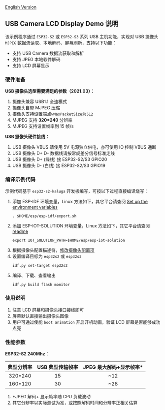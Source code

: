 [English Version](./README.md)

## USB Camera LCD Display Demo 说明

该示例程序通过 `ESP32-S2` 或 `ESP32-S3` 系列 USB 主机功能，实现对 USB 摄像头 `MJPEG` 数据流读取、本地解码、屏幕刷新，支持以下功能：

* 支持 USB Camera 数据流获取和解析
* 支持 JPEG 本地软件解码
* 支持 LCD 屏幕显示

### 硬件准备

**USB 摄像头选型需要满足的参数（2021.03）：**

  1. 摄像头兼容 USB1.1 全速模式
  2. 摄像头自带 MJPEG 压缩
  3. 摄像头支持设置端点`wMaxPacketSize`为`512`
  4. MJPEG 支持 **320*240** 分辨率
  5. MJPEG 支持设置帧率到 15 帧/s

**USB 摄像头硬件接线：**
  1. USB 摄像头 VBUS 请使用 5V 电源独立供电，亦可使用 IO 控制 VBUS 通断
  2. USB 摄像头 D+ D- 数据线请按常规差分信号标准走线
  3. USB 摄像头 D+ (绿线) 接 ESP32-S2/S3 GPIO20
  4. USB 摄像头 D- (白线) 接 ESP32-S2/S3 GPIO19

### 编译示例代码

示例代码基于 `esp32-s2-kaluga` 开发板编写，可按以下过程直接编译烧写：

1. 添加 ESP-IDF 环境变量，Linux 方法如下，其它平台请查阅 [Set up the environment variables](https://docs.espressif.com/projects/esp-idf/en/latest/esp32/get-started/index.html#step-4-set-up-the-environment-variables)
    ```
    . $HOME/esp/esp-idf/export.sh
    ```
2. 添加 ESP-IOT-SOLUTION 环境变量，Linux 方法如下，其它平台请查阅 [readme](../../../../README_CN.md)
    ```
    export IOT_SOLUTION_PATH=$HOME/esp/esp-iot-solution
    ```
3. 根据摄像头配置描述符，[修改摄像头配置项](../../../../components/usb/uvc_stream/README.md)
4. 设置编译目标为 `esp32s2` 或 `esp32s3`
    ```
    idf.py set-target esp32s2
    ```
5. 编译、下载、查看输出
    ```
    idf.py build flash monitor
    ```

### 使用说明

1. 注意 LCD 屏幕和摄像头接口接线即可
2. 屏幕默认直接输出摄像头图像
3. 用户可通过使能 `boot animation` 开启开机动画，验证 LCD 屏幕是否能够成功点亮

### 性能参数

**ESP32-S2 240Mhz**：

| 典型分辨率  | USB 典型传输帧率 | JPEG 最大解码+显示帧率* |
| :-----: | :--------------: | :----------------------: |
| 320*240 |        15        |           ~12            |
| 160*120 |        30        |           ~28            |

1. *JPEG 解码+ 显示帧率随 CPU 负载波动
2. 其它分辨率以实际测试为准，或按照解码时间和分辨率正相关估算

